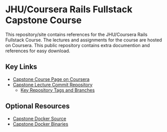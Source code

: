 # JHU/Coursera Rails Fullstack Capstone Course

This repository/site contains references for the JHU/Coursera Rails
Fullstack Course. The lectures and assignments for the course are
hosted on Coursera. This public repository contains extra documention
and references for easy download.

## Key Links

* [Capstone Course Page on Coursera](https://www.coursera.org/learn/photo-tourist-web-app-capstone)
* [Capstone Lecture Commit Repository](https://github.com/jhu-ep-coursera/capstone_demoapp)
    * [Key Repository Tags and Branches](repository_tags.md)

## Optional Resources
* [Capstone Docker Source](https://github.com/jhu-ep-coursera/capstone_docker)
* [Capstone Docker Binaries](https://hub.docker.com/r/ejavaguy/capstone_rails-onbuild/)
